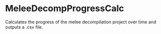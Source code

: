 # MeleeDecompProgressCalc
Calculates the progress of the melee decompilation project over time and outputs a .csv file.
